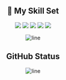 
<div align="center">
  
## 🤹 My Skill Set

<img  src="https://img.shields.io/badge/C%2B%2B-00599C?style=for-the-badge&logo=c%2B%2B&logoColor=white"> <img src="https://img.shields.io/badge/Java-ED8B00?style=for-the-badge&logo=java&logoColor=white"> <img src="https://img.shields.io/badge/HTML5-E34F26?style=for-the-badge&logo=html5&logoColor=white"> <img src="https://img.shields.io/badge/CSS3-1572B6?style=for-the-badge&logo=css3&logoColor=white"> <img src="https://img.shields.io/badge/JavaScript-F7DF1E?style=for-the-badge&logo=javascript&logoColor=black">

![line](https://cdn.discordapp.com/attachments/842741907720896512/842806312386428948/gif.gif)

## GitHub Status



![line](https://cdn.discordapp.com/attachments/842741907720896512/842806312386428948/gif.gif)

